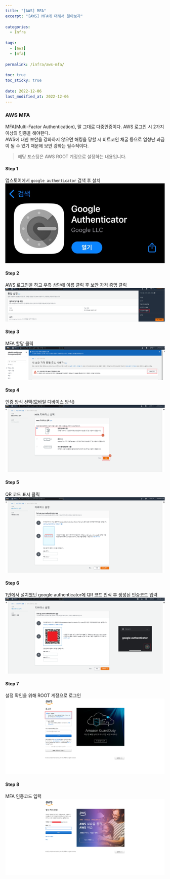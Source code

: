 ```yaml
---
title: "[AWS] MFA"
excerpt: "[AWS] MFA에 대해서 알아보자"

categories:
  - Infra

tags:
  - [aws]
  - [mfa]

permalink: /infra/aws-mfa/

toc: true
toc_sticky: true

date: 2022-12-06
last_modified_at: 2022-12-06
---
```


### AWS MFA
MFA(Multi-Factor Authentication), 말 그대로 다중인증이다. AWS 로그인 시 2가지 이상의 인증을 해야한다.<br>
AWS에 대한 보안을 강화하지 않으면 해킹을 당할 시 비트코인 채굴 등으로 엄청난 과금이 될 수 있기 때문에 보안 강화는 필수적이다.

> 해당 포스팅은 AWS ROOT 계정으로 설정하는 내용입니다.

#### Step 1
앱스토어에서 `google authenticator` 검색 후 설치
![Alt text](/assets/images/posts/mfa/authenticate1.png "authenticate")

#### Step 2
AWS 로그인을 하고 우측 상단에 이름 클릭 후 보안 자격 증명 클릭
![Alt text](/assets/images/posts/mfa/1.png "1")

#### Step 3
MFA 할당 클릭
![Alt text](/assets/images/posts/mfa/2.png "2")

#### Step 4
인증 방식 선택(모바일 디바이스 방식)
![Alt text](/assets/images/posts/mfa/3.png "3")

#### Step 5
QR 코드 표시 클릭
![Alt text](/assets/images/posts/mfa/4.png "4")

#### Step 6
1번에서 설치했던 google authenticator에 QR 코드 인식 후 생성된 인증코드 입력
![Alt text](/assets/images/posts/mfa/5.png "5")

#### Step 7
설정 확인을 위해 ROOT 계정으로 로그인
![Alt text](/assets/images/posts/mfa/6.png "6")

#### Step 8
MFA 인증코드 입력
![Alt text](/assets/images/posts/mfa/7.png "7")
